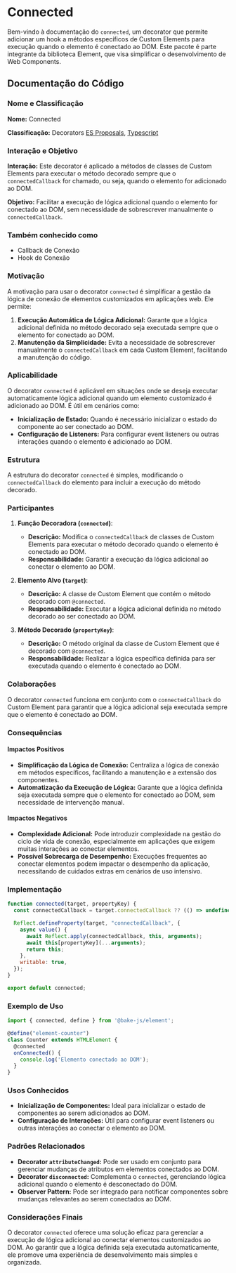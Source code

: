 # Connected

Bem-vindo à documentação do `connected`, um decorator que permite adicionar um hook a métodos específicos de Custom Elements para execução quando o elemento é conectado ao DOM. Este pacote é parte integrante da biblioteca Element, que visa simplificar o desenvolvimento de Web Components.

## Documentação do Código

### Nome e Classificação

**Nome:** Connected

**Classificação:** Decorators [ES Proposals](https://www.proposals.es/proposals/Decorators), [Typescript](https://www.typescriptlang.org/docs/handbook/decorators.html)

### Interação e Objetivo

**Interação:** Este decorator é aplicado a métodos de classes de Custom Elements para executar o método decorado sempre que o `connectedCallback` for chamado, ou seja, quando o elemento for adicionado ao DOM.

**Objetivo:** Facilitar a execução de lógica adicional quando o elemento for conectado ao DOM, sem necessidade de sobrescrever manualmente o `connectedCallback`.

### Também conhecido como

- Callback de Conexão
- Hook de Conexão

### Motivação

A motivação para usar o decorator `connected` é simplificar a gestão da lógica de conexão de elementos customizados em aplicações web. Ele permite:

1. **Execução Automática de Lógica Adicional:** Garante que a lógica adicional definida no método decorado seja executada sempre que o elemento for conectado ao DOM.
2. **Manutenção da Simplicidade:** Evita a necessidade de sobrescrever manualmente o `connectedCallback` em cada Custom Element, facilitando a manutenção do código.

### Aplicabilidade

O decorator `connected` é aplicável em situações onde se deseja executar automaticamente lógica adicional quando um elemento customizado é adicionado ao DOM. É útil em cenários como:

- **Inicialização de Estado:** Quando é necessário inicializar o estado do componente ao ser conectado ao DOM.
- **Configuração de Listeners:** Para configurar event listeners ou outras interações quando o elemento é adicionado ao DOM.

### Estrutura

A estrutura do decorator `connected` é simples, modificando o `connectedCallback` do elemento para incluir a execução do método decorado.

### Participantes

1. **Função Decoradora (`connected`)**:
   - **Descrição:** Modifica o `connectedCallback` de classes de Custom Elements para executar o método decorado quando o elemento é conectado ao DOM.
   - **Responsabilidade:** Garantir a execução da lógica adicional ao conectar o elemento ao DOM.

2. **Elemento Alvo (`target`)**:
   - **Descrição:** A classe de Custom Element que contém o método decorado com `@connected`.
   - **Responsabilidade:** Executar a lógica adicional definida no método decorado ao ser conectado ao DOM.

3. **Método Decorado (`propertyKey`)**:
   - **Descrição:** O método original da classe de Custom Element que é decorado com `@connected`.
   - **Responsabilidade:** Realizar a lógica específica definida para ser executada quando o elemento é conectado ao DOM.

### Colaborações

O decorator `connected` funciona em conjunto com o `connectedCallback` do Custom Element para garantir que a lógica adicional seja executada sempre que o elemento é conectado ao DOM.

### Consequências

#### Impactos Positivos

- **Simplificação da Lógica de Conexão:** Centraliza a lógica de conexão em métodos específicos, facilitando a manutenção e a extensão dos componentes.
- **Automatização da Execução de Lógica:** Garante que a lógica definida seja executada sempre que o elemento for conectado ao DOM, sem necessidade de intervenção manual.

#### Impactos Negativos

- **Complexidade Adicional:** Pode introduzir complexidade na gestão do ciclo de vida de conexão, especialmente em aplicações que exigem muitas interações ao conectar elementos.
- **Possível Sobrecarga de Desempenho:** Execuções frequentes ao conectar elementos podem impactar o desempenho da aplicação, necessitando de cuidados extras em cenários de uso intensivo.

### Implementação

```javascript
function connected(target, propertyKey) {
  const connectedCallback = target.connectedCallback ?? (() => undefined);

  Reflect.defineProperty(target, "connectedCallback", {
    async value() {
      await Reflect.apply(connectedCallback, this, arguments);
      await this[propertyKey](...arguments);
      return this;
    },
    writable: true,
  });
}

export default connected;
```

### Exemplo de Uso

```javascript
import { connected, define } from '@bake-js/element';

@define("element-counter")
class Counter extends HTMLElement {
  @connected
  onConnected() {
    console.log('Elemento conectado ao DOM');
  }
}
```

### Usos Conhecidos

- **Inicialização de Componentes:** Ideal para inicializar o estado de componentes ao serem adicionados ao DOM.
- **Configuração de Interações:** Útil para configurar event listeners ou outras interações ao conectar o elemento ao DOM.

### Padrões Relacionados

- **Decorator `attributeChanged`:** Pode ser usado em conjunto para gerenciar mudanças de atributos em elementos conectados ao DOM.
- **Decorator `disconnected`:** Complementa o `connected`, gerenciando lógica adicional quando o elemento é desconectado do DOM.
- **Observer Pattern:** Pode ser integrado para notificar componentes sobre mudanças relevantes ao serem conectados ao DOM.

### Considerações Finais

O decorator `connected` oferece uma solução eficaz para gerenciar a execução de lógica adicional ao conectar elementos customizados ao DOM. Ao garantir que a lógica definida seja executada automaticamente, ele promove uma experiência de desenvolvimento mais simples e organizada.
